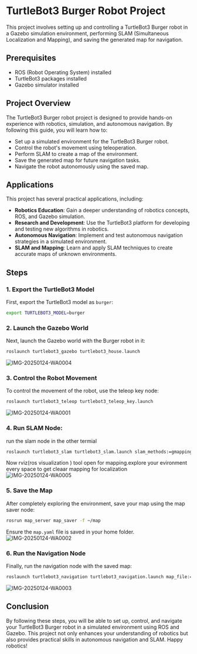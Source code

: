 # TurtleBot3 Burger Robot Project

This project involves setting up and controlling a TurtleBot3 Burger robot in a Gazebo simulation environment, performing SLAM (Simultaneous Localization and Mapping), and saving the generated map for navigation.

## Prerequisites

- ROS (Robot Operating System) installed
- TurtleBot3 packages installed
- Gazebo simulator installed

## Project Overview

The TurtleBot3 Burger robot project is designed to provide hands-on experience with robotics, simulation, and autonomous navigation. By following this guide, you will learn how to:

- Set up a simulated environment for the TurtleBot3 Burger robot.
- Control the robot's movement using teleoperation.
- Perform SLAM to create a map of the environment.
- Save the generated map for future navigation tasks.
- Navigate the robot autonomously using the saved map.

## Applications

This project has several practical applications, including:

- **Robotics Education**: Gain a deeper understanding of robotics concepts, ROS, and Gazebo simulation.
- **Research and Development**: Use the TurtleBot3 platform for developing and testing new algorithms in robotics.
- **Autonomous Navigation**: Implement and test autonomous navigation strategies in a simulated environment.
- **SLAM and Mapping**: Learn and apply SLAM techniques to create accurate maps of unknown environments.

## Steps

### 1. Export the TurtleBot3 Model

First, export the TurtleBot3 model as `burger`:
```bash
export TURTLEBOT3_MODEL=burger
```

### 2. Launch the Gazebo World

Next, launch the Gazebo world with the Burger robot in it:
```bash
roslaunch turtlebot3_gazebo turtlebot3_house.launch
```
![IMG-20250124-WA0004](https://github.com/user-attachments/assets/14e4931e-0eaf-4a72-9797-7b5df4212256)

### 3. Control the Robot Movement

To control the movement of the robot, use the teleop key node:
```bash
roslaunch turtlebot3_teleop turtlebot3_teleop_key.launch

```

![IMG-20250124-WA0001](https://github.com/user-attachments/assets/833283f9-5c88-43fb-9a4e-cfe3f31ce438)
### 4. Run SLAM Node:

run the slam node in the other termial 
```bash
roslaunch turtlebot3_slam turtlebot3_slam.launch slam_methods:=gmapping
```
Now rviz(ros visualization ) tool open for mapping.explore your evironment every space to get cleaar mapping for localization
![IMG-20250124-WA0005](https://github.com/user-attachments/assets/e9bebf7b-0013-4383-ade4-a41dd6d9569a)

### 5. Save the Map

After completely exploring the environment, save your map using the map saver node:

```bash
rosrun map_server map_saver -f ~/map
```
Ensure the `map.yaml` file is saved in your home folder.
![IMG-20250124-WA0002](https://github.com/user-attachments/assets/213190b4-a0d6-45cb-b11f-35aa14b1c397)

### 6. Run the Navigation Node

Finally, run the navigation node with the saved map:

```bash
roslaunch turtlebot3_navigation turtlebot3_navigation.launch map_file:=$HOME/map.yaml
```
![IMG-20250124-WA0003](https://github.com/user-attachments/assets/3d778c45-93db-4270-b67a-74e04ece3962)

## Conclusion

By following these steps, you will be able to set up, control, and navigate your TurtleBot3 Burger robot in a simulated environment using ROS and Gazebo. This project not only enhances your understanding of robotics but also provides practical skills in autonomous navigation and SLAM. Happy robotics!




